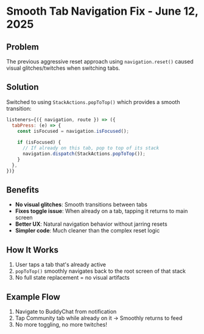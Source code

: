 # Smooth Tab Navigation Fix - June 12, 2025

## Problem
The previous aggressive reset approach using `navigation.reset()` caused visual glitches/twitches when switching tabs.

## Solution
Switched to using `StackActions.popToTop()` which provides a smooth transition:

```javascript
listeners={({ navigation, route }) => ({
  tabPress: (e) => {
    const isFocused = navigation.isFocused();
    
    if (isFocused) {
      // If already on this tab, pop to top of its stack
      navigation.dispatch(StackActions.popToTop());
    }
  },
})}
```

## Benefits
- **No visual glitches**: Smooth transitions between tabs
- **Fixes toggle issue**: When already on a tab, tapping it returns to main screen
- **Better UX**: Natural navigation behavior without jarring resets
- **Simpler code**: Much cleaner than the complex reset logic

## How It Works
1. User taps a tab that's already active
2. `popToTop()` smoothly navigates back to the root screen of that stack
3. No full state replacement = no visual artifacts

## Example Flow
1. Navigate to BuddyChat from notification
2. Tap Community tab while already on it → Smoothly returns to feed
3. No more toggling, no more twitches! 